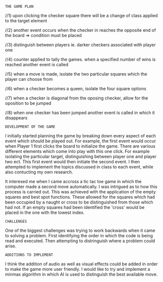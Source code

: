     
    THE GAME PLAN
 
//1) upon clicking the checker square there will be a change of class applied to the target element

//2) another event occurs when the checker in reaches the opposite end of the board => condition must be placed

//3) distinguish between players ie. darker checkers associated with player one

//4) counter applied to tally the games. when a specified number of wins is reached another event is called 

//5) when a move is made, isolate the two particular squares which the player can choose from

//6) when a checker becomes a queen, isolate the four square options

//7) when a checker is diagonal from the oposing checker, allow for the oposition to be jumped

//8) when one checker has been jumped another event is called in which it disappears

    DEVELOPMENT OF THE GAME

I initially started planning the game by breaking down every aspect of each event which should be played out. For example, the first event would occur when Player 1 first clicks the board to initialize the game. There are various different elements which come into play with this one click. For example isolating the particular target, distinguishing between player one and player two ect. This first event would then initiate the second event. I then attempted to implement the topics discussed in class to each event, while also contucting my own research.

It interesed me when I came accross a tic tac toe game in which the computer made a second move automatically. I was intrigued as to how this process is carried out. This was achieved with the application of the empty squares and best spot functions. These allowed for the squares which had been occupied by a naught or cross to be distinguished from those which had not. If an empty squares had been identified the 'cross' would be placed in the one with the lowest index.

    CHALLENGES 

One of the biggest challenges was trying to work backwards when it came to solving a problem. First identifying the order in which the code is being read and executed. Then attempting to distringuish where a problem could arise.

    ADDITIONS TO IMPLEMENT

I think the addition of audio as well as visual effects could be added in order to make the game more user friendly.
I would like to try and implement a minmax algorithm in which AI is used to distinguish the best available move.

